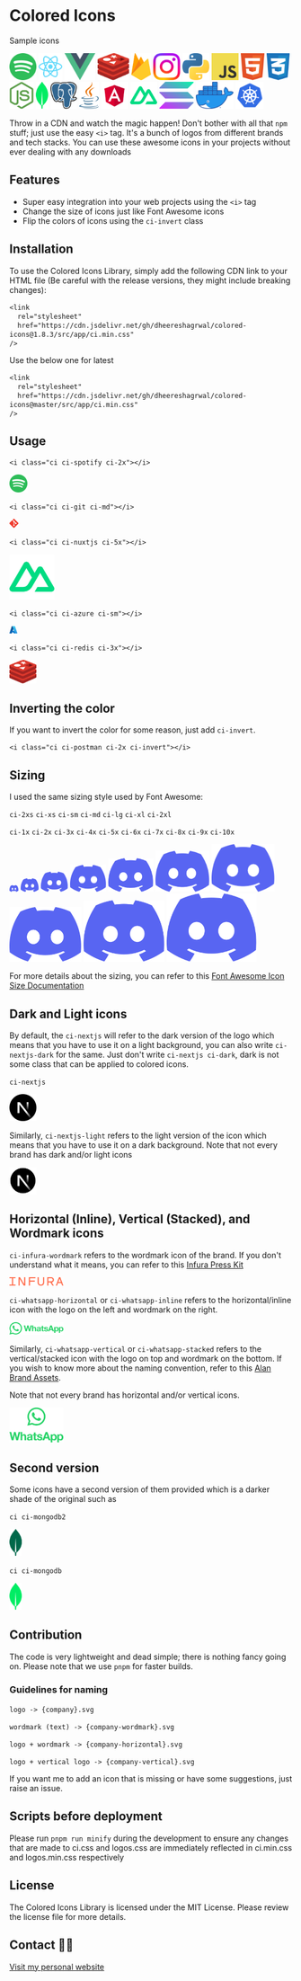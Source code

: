 # Colored Icons

Sample icons

<img src="public/logos/art and music/spotify/spotify.svg" alt="Spotify Icon"  height="48"> <img src="public/logos/technology/reactjs/reactjs.svg" alt="React Icon"  height="48">
<img src="public/logos/technology/vuejs/vuejs.svg" alt="Vue.js Icon"  height="48"> <img src="public/logos/technology/redis/redis.svg" alt="Redis Icon"  height="48"> <img src="public/logos/technology/firebase/firebase.svg" alt="Firebase Icon"  height="48"> <img src="public/logos/social media/instagram/instagram.svg" alt="Instagram Icon"  height="48"> <img src="public/logos/technology/python/python.svg" alt="Python Icon"  height="48"> <img src="public/logos/technology/js/js.svg" alt="JavaScript Icon"  height="48"> <img src="public/logos/technology/html/html.svg" alt="HTML5 Icon"  height="48"> <img src="public/logos/technology/css/css.svg" alt="CSS3 Icon"  height="48"> <img src="public/logos/technology/nodejs/nodejs.svg" alt="Node.js Icon"  height="48"> <img src="public/logos/technology/mongodb/mongodb.svg" alt="MongoDB Icon"  height="48"> <img src="public/logos/technology/postgresql/postgresql.svg" alt="PostgreSQL Icon"  height="48"> <img src="public/logos/technology/java/java.svg" alt="Java Icon"  height="48"> <img src="public/logos/technology/angular/angular.svg" alt="Angular Icon"  height="48"> <img src="public/logos/technology/nuxtjs/nuxtjs.svg" alt="Nuxtjs Icon"  height="48"> <img src="public/logos/technology/solana/solana.svg" alt="Solana Icon"  height="48"> <img src="public/logos/technology/docker/docker.webp" alt="Docker Icon" height="48"> <img src="public/logos/technology/kubernetes/kubernetes.svg" alt="Kubernetes Icon"  height="48">

Throw in a CDN and watch the magic happen! Don't bother with all that `npm` stuff; just use the easy `<i>` tag. It's a bunch of logos from different brands and tech stacks. You can use these awesome icons in your projects without ever dealing with any downloads

## Features

- Super easy integration into your web projects using the `<i>` tag
- Change the size of icons just like Font Awesome icons
- Flip the colors of icons using the `ci-invert` class

## Installation

To use the Colored Icons Library, simply add the following CDN link to your HTML file (Be careful with the release versions, they might include breaking changes):

```
<link
  rel="stylesheet"
  href="https://cdn.jsdelivr.net/gh/dheereshagrwal/colored-icons@1.8.3/src/app/ci.min.css"
/>
```

Use the below one for latest

```
<link
  rel="stylesheet"
  href="https://cdn.jsdelivr.net/gh/dheereshagrwal/colored-icons@master/src/app/ci.min.css"
/>
```

## Usage

```
<i class="ci ci-spotify ci-2x"></i>
```

<img src="public/logos/art and music/spotify/spotify.svg" width="32px">

```
<i class="ci ci-git ci-md"></i>
```

<img src="public/logos/technology/git/git.svg" width="16px">

```
<i class="ci ci-nuxtjs ci-5x"></i>
```

<img src="public/logos/technology/nuxtjs/nuxtjs.svg" width="80px">

```
<i class="ci ci-azure ci-sm"></i>
```

<img src="public/logos/technology/azure/azure.svg" width="14px">

```
<i class="ci ci-redis ci-3x"></i>
```

<img src="public/logos/technology/redis/redis.svg" width="48px">

## Inverting the color

If you want to invert the color for some reason, just add `ci-invert`.

```
<i class="ci ci-postman ci-2x ci-invert"></i>
```

## Sizing

I used the same sizing style used by Font Awesome:

`ci-2xs` `ci-xs` `ci-sm` `ci-md` `ci-lg` `ci-xl` `ci-2xl`


`ci-1x` `ci-2x` `ci-3x` `ci-4x` `ci-5x` `ci-6x` `ci-7x` `ci-8x` `ci-9x` `ci-10x`

<img src="public/logos/social media/discord/discord.svg" width="16px"> <img src="public/logos/social media/discord/discord.svg" width="32px"> <img src="public/logos/social media/discord/discord.svg" width="48px"> <img src="public/logos/social media/discord/discord.svg" width="64px"> <img src="public/logos/social media/discord/discord.svg" width="80px"> <img src="public/logos/social media/discord/discord.svg" width="96px"> <img src="public/logos/social media/discord/discord.svg" width="112px"> <img src="public/logos/social media/discord/discord.svg" width="128px"> <img src="public/logos/social media/discord/discord.svg" width="144px"> <img src="public/logos/social media/discord/discord.svg" width="160px">

For more details about the sizing, you can refer to this [Font Awesome Icon Size Documentation](https://fontawesome.com/docs/web/style/size)

## Dark and Light icons

By default, the `ci-nextjs` will refer to the dark version of the logo which means that you have to use it on a light background, you can also write `ci-nextjs-dark` for the same.
Just don't write `ci-nextjs ci-dark`, dark is not some class that can be applied to colored icons.

`ci-nextjs`

<img src="public/logos/technology/nextjs/nextjs.svg" width="48px">

Similarly, `ci-nextjs-light` refers to the light version of the icon which means that you have to use it on a dark background.
Note that not every brand has dark and/or light icons

<img src="public/logos/technology/nextjs/nextjs-light.svg" width="48px">

## Horizontal (Inline), Vertical (Stacked), and Wordmark icons

`ci-infura-wordmark` refers to the wordmark icon of the brand. If you don't understand what it means, you can refer to this [Infura Press Kit](https://www.infura.io/presskit)

<img src="public/logos/technology/infura/infura-wordmark.svg" alt="Infura Wordmark" width="96">

`ci-whatsapp-horizontal` or `ci-whatsapp-inline` refers to the horizontal/inline icon with the logo on the left and wordmark on the right.

<img src='public/logos/social media/whatsapp/whatsapp-horizontal.svg' alt="Whatsapp Horizontal" width="96">

Similarly, `ci-whatsapp-vertical` or `ci-whatsapp-stacked` refers to the vertical/stacked icon with the logo on top and wordmark on the bottom. If you wish to know more about the naming convention, refer to this [Alan Brand Assets](https://alan.app/brand-assets/).

Note that not every brand has horizontal and/or vertical icons.

<img src='public/logos/social media/whatsapp/whatsapp-vertical.svg' alt="Whatsapp Vertical" width="96">

## Second version

Some icons have a second version of them provided which is a darker shade of the original such as

`ci ci-mongodb2`

<img src="public/logos/technology/mongodb/mongodb2.svg" alt="MongoDB2 Icon"  height="48">

`ci ci-mongodb`

<img src="public/logos/technology/mongodb/mongodb.svg" alt="MongoDB Icon"  height="48">

## Contribution

The code is very lightweight and dead simple; there is nothing fancy going on.
Please note that we use `pnpm` for faster builds.

### Guidelines for naming

`logo -> {company}.svg`

`wordmark (text) -> {company-wordmark}.svg`

`logo + wordmark -> {company-horizontal}.svg`

`logo + vertical logo -> {company-vertical}.svg`

If you want me to add an icon that is missing or have some suggestions, just raise an issue.

## Scripts before deployment

Please run
`pnpm run minify`
during the development to ensure any changes that are made to ci.css and logos.css are immediately reflected in ci.min.css and logos.min.css respectively

## License

The Colored Icons Library is licensed under the MIT License. Please review the license file for more details.

## Contact 👋🏻

[Visit my personal website](https://dheereshagrwal.vercel.app)
